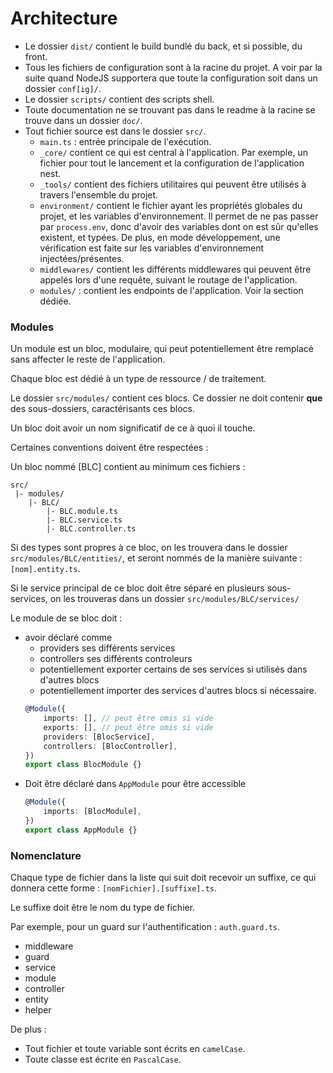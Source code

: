 # Architecture

- Le dossier `dist/` contient le build bundlé du back, et si possible, du front.
- Tous les fichiers de configuration sont à la racine du projet. A voir par la suite quand NodeJS supportera que toute la configuration soit dans un dossier `conf[ig]/`.
- Le dossier `scripts/` contient des scripts shell.
- Toute documentation ne se trouvant pas dans le readme à la racine se trouve dans un dossier `doc/`.
- Tout fichier source est dans le dossier `src/`.
    - `main.ts` : entrée principale de l'exécution.
    - `_core/` contient ce qui est central à l'application. Par exemple, un fichier pour tout le lancement et la configuration de l'application nest.
    - `_tools/` contient des fichiers utilitaires qui peuvent être utilisés à travers l'ensemble du projet.
    - `environment/` contient le fichier ayant les propriétés globales du projet, et les variables d'environnement. Il permet de ne pas passer par `process.env`, donc d'avoir des variables dont on est sûr qu'elles existent, et typées. De plus, en mode développement, une vérification est faite sur les variables d'environnement injectées/présentes.
    - `middlewares/` contient les différents middlewares qui peuvent être appelés lors d'une requête, suivant le routage de l'application.
    - `modules/` : contient les endpoints de l'application. Voir la section dédiée.

### Modules

Un module est un bloc, modulaire, qui peut potentiellement être remplacé sans affecter le reste de l'application.

Chaque bloc est dédié à un type de ressource / de traitement.

Le dossier `src/modules/` contient ces blocs. Ce dossier ne doit contenir **que** des sous-dossiers, caractérisants ces blocs.

Un bloc doit avoir un nom significatif de ce à quoi il touche.

Certaines conventions doivent être respectées :

Un bloc nommé [BLC] contient au minimum ces fichiers :
```
src/
 |- modules/
    |- BLC/
        |- BLC.module.ts
        |- BLC.service.ts
        |- BLC.controller.ts
```
Si des types sont propres à ce bloc, on les trouvera dans le dossier `src/modules/BLC/entities/`, et seront nommés de la manière suivante : `[nom].entity.ts`.

Si le service principal de ce bloc doit être séparé en plusieurs sous-services, on les trouveras dans un dossier `src/modules/BLC/services/`

Le module de se bloc doit :
- avoir déclaré comme
    - providers ses différents services
    - controllers ses différents controleurs
    - potentiellement exporter certains de ses services si utilisés dans d'autres blocs
    - potentiellement importer des services d'autres blocs si nécessaire.
    ```ts
    @Module({
        imports: [], // peut être omis si vide
        exports: [], // peut être omis si vide
        providers: [BlocService],
        controllers: [BlocController],
    })
    export class BlocModule {}
    ```
- Doit être déclaré dans `AppModule` pour être accessible
    ```ts
    @Module({
        imports: [BlocModule],
    })
    export class AppModule {}
    ```

### Nomenclature

Chaque type de fichier dans la liste qui suit doit recevoir un suffixe, ce qui donnera cette forme : `[nomFichier].[suffixe].ts`.

Le suffixe doit être le nom du type de fichier.

Par exemple, pour un guard sur l'authentification : `auth.guard.ts`.

- middleware
- guard
- service
- module
- controller
- entity
- helper

De plus :

- Tout fichier et toute variable sont écrits en `camelCase`.
- Toute classe est écrite en `PascalCase`.
